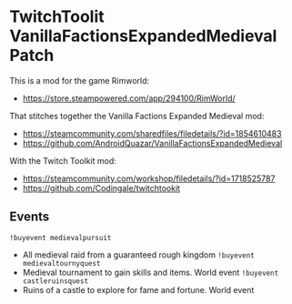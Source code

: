 # TwitchToolit VanillaFactionsExpandedMedieval Patch

This is a mod for the game Rimworld:
- https://store.steampowered.com/app/294100/RimWorld/

That stitches together the Vanilla Factions Expanded Medieval mod:
- https://steamcommunity.com/sharedfiles/filedetails/?id=1854610483
- https://github.com/AndroidQuazar/VanillaFactionsExpandedMedieval

With the Twitch Toolkit mod:
- https://steamcommunity.com/workshop/filedetails/?id=1718525787
- https://github.com/Codingale/twitchtookit

## Events

`!buyevent medievalpursuit`
  - All medieval raid from a guaranteed rough kingdom
`!buyevent medievaltournyquest`
  - Medieval tournament to gain skills and items. World event
`!buyevent castleruinsquest`
  - Ruins of a castle to explore for fame and fortune. World event
